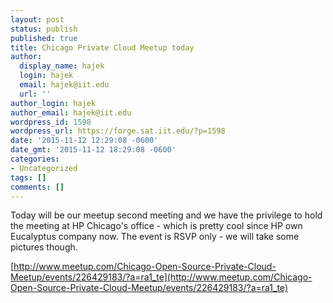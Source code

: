 ```yaml
---
layout: post
status: publish
published: true
title: Chicago Private Cloud Meetup today
author:
  display_name: hajek
  login: hajek
  email: hajek@iit.edu
  url: ''
author_login: hajek
author_email: hajek@iit.edu
wordpress_id: 1598
wordpress_url: https://forge.sat.iit.edu/?p=1598
date: '2015-11-12 12:29:08 -0600'
date_gmt: '2015-11-12 18:29:08 -0600'
categories:
- Uncategorized
tags: []
comments: []
---
```

Today will be our meetup second meeting and we have the privilege to hold the meeting at HP Chicago's office - which is pretty cool since HP own Eucalyptus company now.  The event is RSVP only - we will take some pictures though.

[http://www.meetup.com/Chicago-Open-Source-Private-Cloud-Meetup/events/226429183/?a=ra1_te](http://www.meetup.com/Chicago-Open-Source-Private-Cloud-Meetup/events/226429183/?a=ra1_te)
